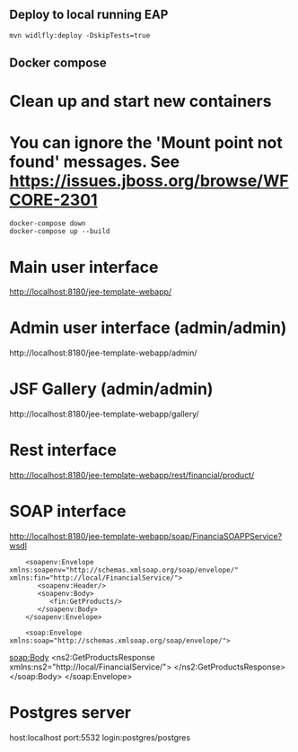 ## Deploy to local running EAP
	mvn widlfly:deploy -DskipTests=true


## Docker compose

# Clean up and start new containers
# You can ignore the 'Mount point not found' messages. See https://issues.jboss.org/browse/WFCORE-2301

	docker-compose down
	docker-compose up --build
	
# Main user interface
<http://localhost:8180/jee-template-webapp/>

# Admin user interface (admin/admin)
http://localhost:8180/jee-template-webapp/admin/

# JSF Gallery (admin/admin)
http://localhost:8180/jee-template-webapp/gallery/

# Rest interface
<http://localhost:8180/jee-template-webapp/rest/financial/product/>

# SOAP interface
<http://localhost:8180/jee-template-webapp/soap/FinanciaSOAPPService?wsdl>

		<soapenv:Envelope xmlns:soapenv="http://schemas.xmlsoap.org/soap/envelope/" xmlns:fin="http://local/FinancialService/">
		   <soapenv:Header/>
		   <soapenv:Body>
		      <fin:GetProducts/>
		   </soapenv:Body>
		</soapenv:Envelope>

		<soap:Envelope xmlns:soap="http://schemas.xmlsoap.org/soap/envelope/">
   <soap:Body>
      <ns2:GetProductsResponse xmlns:ns2="http://local/FinancialService/">
         <product productid="1" symboltype="Type1" symbol="$" cuisp="cuisp"/>
         <product productid="2" symboltype="Type1" symbol="$" cuisp="cuisp"/>
      </ns2:GetProductsResponse>
   </soap:Body>
</soap:Envelope>

# Postgres server
host:localhost port:5532 login:postgres/postgres


